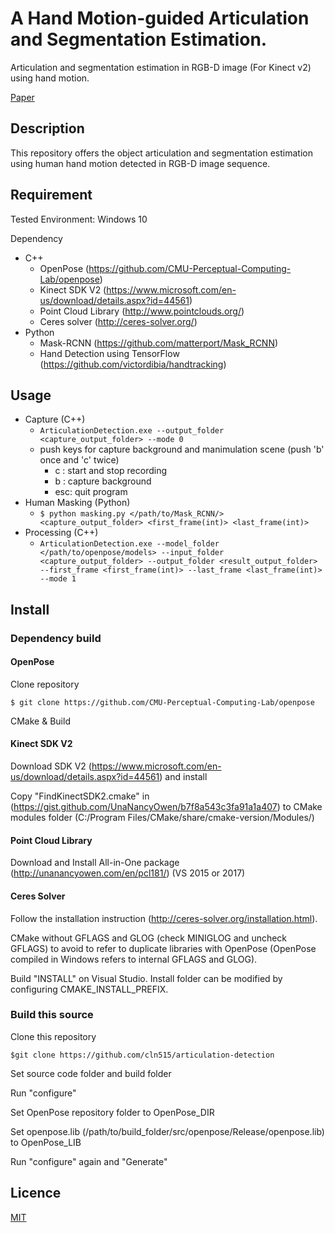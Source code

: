 A Hand Motion-guided Articulation and Segmentation Estimation.
====

Articulation and segmentation estimation in RGB-D image (For Kinect v2) using hand motion.

[Paper](https://arxiv.org/abs/2005.03691)

## Description
This repository offers the object articulation and segmentation estimation using human hand motion detected in RGB-D image sequence. 

## Requirement
Tested Environment: Windows 10

Dependency
- C++
    - OpenPose (https://github.com/CMU-Perceptual-Computing-Lab/openpose)
    - Kinect SDK V2 (https://www.microsoft.com/en-us/download/details.aspx?id=44561)
    - Point Cloud Library (http://www.pointclouds.org/)
    - Ceres solver (http://ceres-solver.org/)
- Python
    - Mask-RCNN (https://github.com/matterport/Mask_RCNN)
    - Hand Detection using TensorFlow (https://github.com/victordibia/handtracking)

## Usage
- Capture (C++) 
    - ```ArticulationDetection.exe --output_folder <capture_output_folder> --mode 0```
    - push keys for capture background and manimulation scene (push 'b' once and 'c' twice)
        -  c : start and stop recording
        -  b : capture background
        - esc: quit program
- Human Masking (Python)
    -  ```$ python masking.py </path/to/Mask_RCNN/> <capture_output_folder> <first_frame(int)> <last_frame(int)>```
- Processing (C++)
    - ```ArticulationDetection.exe --model_folder </path/to/openpose/models> --input_folder <capture_output_folder> --output_folder <result_output_folder> --first_frame <first_frame(int)> --last_frame <last_frame(int)> --mode 1```


## Install
### Dependency build
#### OpenPose
Clone repository
```
$ git clone https://github.com/CMU-Perceptual-Computing-Lab/openpose
```
CMake & Build
#### Kinect SDK V2
Download SDK V2 (https://www.microsoft.com/en-us/download/details.aspx?id=44561) and install

Copy "FindKinectSDK2.cmake" in (https://gist.github.com/UnaNancyOwen/b7f8a543c3fa91a1a407) to CMake modules folder (C:/Program Files/CMake/share/cmake-version/Modules/)

#### Point Cloud Library
Download and Install All-in-One package (http://unanancyowen.com/en/pcl181/) (VS 2015 or 2017)

#### Ceres Solver
Follow the installation instruction (http://ceres-solver.org/installation.html). 

CMake without GFLAGS and GLOG (check MINIGLOG and uncheck GFLAGS) to avoid to refer to duplicate libraries with OpenPose (OpenPose compiled in Windows refers to internal GFLAGS and GLOG).

Build "INSTALL" on Visual Studio. Install folder can be modified by configuring CMAKE_INSTALL_PREFIX.

### Build this source
Clone this repository
```
$git clone https://github.com/cln515/articulation-detection
```
Set source code folder and build folder

Run "configure"

Set OpenPose repository folder to OpenPose_DIR 

Set openpose.lib (/path/to/build_folder/src/openpose/Release/openpose.lib) to OpenPose_LIB 

Run "configure" again and "Generate"
## Licence

[MIT](https://github.com/cln515/Articulation-Estimation/blob/master/LICENSE)



